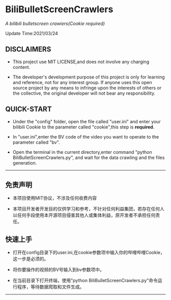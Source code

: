 # BiliBulletScreenCrawlers

*A bilibili bulletscreen crawiers(Cookie required)*

Update Time:2021/03/24

## **DISCLAIMERS**

- This project use MIT LICENSE,and does not involve any charging content.  

- The developer's development purpose of this project is only for learning and reference, not for any interest group. If anyone uses this open source project by any means to infringe upon the interests of others or the collective, the original developer will not bear any responsibility.

## QUICK-START

- Under the "config" folder, open the file called "user.ini" and enter your bilibili Cookie to the parameter called "cookie",this step is **required**.  
  
- In "user.ini",enter the BV code of the video you want to operate to the parameter called "bv".  

- Open the terminal in the current directory,enter command "python BiliBulletScreenCrawlers.py", and wait for the data crawling and the files generation.

___

## **免责声明**

- 本项目使用MIT协议，不涉及任何收费内容  
  
- 本项目开发者开发目的仅供学习和参考，不针对任何利益集团，若存在任何人以任何手段使用本开源项目侵害其他人或集体利益，原开发者不承担任何责任。

## 快速上手

- 打开在config目录下的user.ini,在cookie参数项中输入你的哔哩哔哩Cookie，这一步是必须的。  

- 将你要操作的视频的BV号输入到bv参数项中。

- 在当前目录下打开终端，使用"python BiliBulletScreenCrawlers.py"命令运行程序，等待数据爬取和文件生成。

___
